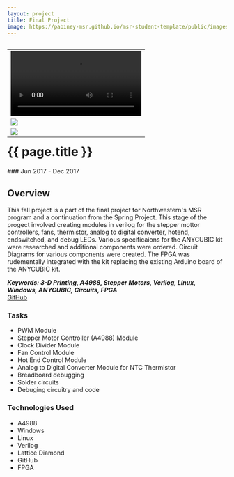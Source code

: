 ```yaml
---
layout: project
title: Final Project
image: https://pabiney-msr.github.io/msr-student-template/public/images/Stepper_FPGA.jpg
---
```

<table align="right">
	<tr>
		<td>
			<video controls>
                <source src="https://pabiney-msr.github.io/msr-student-template/public/videos/FPGA-Stepper.mp4" type="video/mp4">
            </video>
		</td>
	</tr>
	<tr>
		<td>
			<img class="project-image" src="https://pabiney-msr.github.io/msr-student-template/public/images/Stepper-Controller.jpg" />
		</td>
	</tr>
	<tr>
		<td>
			<img class="project-image" src="https://pabiney-msr.github.io/msr-student-template/public/images/MACHXO-FPGA.jpg" />
		</td>
	</tr>
</table>
<h1 id="project-title">{{ page.title }}</h1>
### Jun 2017 - Dec 2017

## Overview
This fall project is a part of the final project for Northwestern's MSR program and a continuation from the Spring Project. This stage of the progect involved creating modules in verilog for the stepper mottor controllers, fans, thermistor, analog to digital converter, hotend, endswitched, and debug LEDs. Various specificaions for the ANYCUBIC kit were researched and additional components were ordered. Circuit Diagrams for various components were created. The FPGA was rudementally integrated with the kit replacing the existing Arduino board of the ANYCUBIC kit.

<b><i>Keywords: 3-D Printing, A4988, Stepper Motors, Verilog, Linux, Windows, ANYCUBIC, Circuits, FPGA</i></b>
<br>
<a href="https://github.com/pabiney-msr/MSR_Final_Project">GitHub</a>

### Tasks
* PWM Module
* Stepper Motor Controller (A4988) Module
* Clock Divider Module
* Fan Control Module
* Hot End Control Module
* Analog to Digital Converter Module for NTC Thermistor
* Breadboard debugging
* Solder circuits
* Debuging circuitry and code

### Technologies Used
* A4988
* Windows
* Linux
* Verilog
* Lattice Diamond
* GitHub
* FPGA